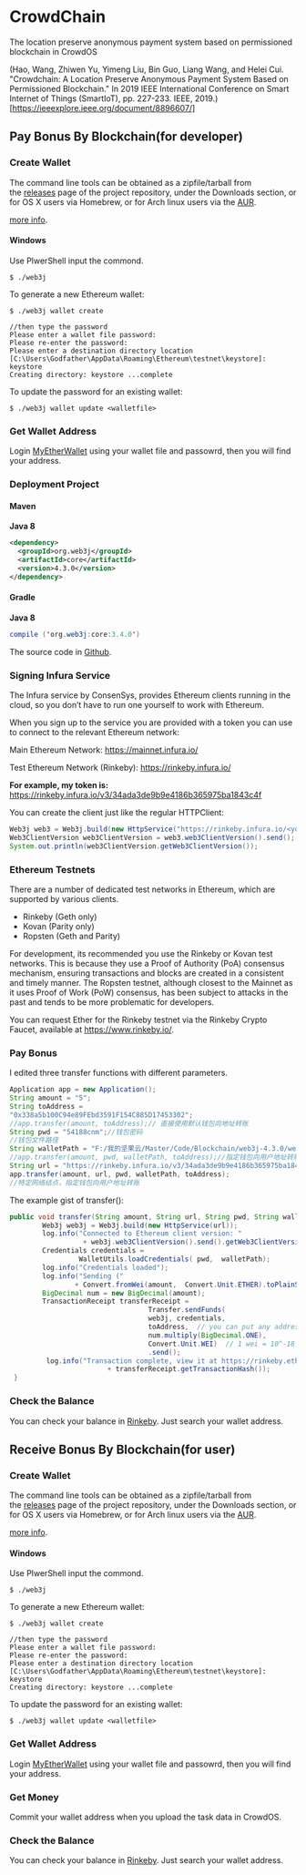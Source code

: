 # CrowdChain
The location preserve anonymous payment system based on permissioned blockchain in CrowdOS

(Hao, Wang, Zhiwen Yu, Yimeng Liu, Bin Guo, Liang Wang, and Helei Cui. "Crowdchain: A Location Preserve Anonymous Payment System Based on Permissioned Blockchain." In 2019 IEEE International Conference on Smart Internet of Things (SmartIoT), pp. 227-233. IEEE, 2019.)[https://ieeexplore.ieee.org/document/8896607/]

## Pay Bonus By Blockchain(for developer)

### Create Wallet

The command line tools can be obtained as a zipfile/tarball from the [releases](
https://github.com/web3j/web3j/releases/tag/4.3.0) page of the project repository, under the Downloads section, or for OS X users via Homebrew, or for Arch linux users via the [AUR](
https://aur.archlinux.org/packages/web3j/).

 [more info](https://docs.web3j.io/command_line.html).

#### Windows
Use PlwerShell input the commond.
```Shell
$ ./web3j
```

To generate a new Ethereum wallet:
```shell
$ ./web3j wallet create

//then type the password
Please enter a wallet file password:
Please re-enter the password:
Please enter a destination directory location [C:\Users\Godfather\AppData\Roaming\Ethereum\testnet\keystore]: keystore
Creating directory: keystore ...complete
```

To update the password for an existing wallet:
```shell
$ ./web3j wallet update <walletfile>
```

### Get Wallet Address
Login [MyEtherWallet](https://www.myetherwallet.com/interface) using your wallet file and passowrd, then you will find your address.

### Deployment Project
#### Maven
**Java 8**
```xml
<dependency>
  <groupId>org.web3j</groupId>
  <artifactId>core</artifactId>
  <version>4.3.0</version>
</dependency>
```
#### Gradle

**Java 8**
```java
compile ('org.web3j:core:3.4.0')
```
The source code in [Github](https://github.com/JackKing-defier/CrowdChain).

### Signing Infura Service 

The Infura service by ConsenSys, provides Ethereum clients running in the cloud, so you don’t have to run one yourself to work with Ethereum.

When you sign up to the service you are provided with a token you can use to connect to the relevant Ethereum network:

Main Ethereum Network:
https://mainnet.infura.io/<your-token>

Test Ethereum Network (Rinkeby):
https://rinkeby.infura.io/<your-token>

**For example, my token is:**
https://rinkeby.infura.io/v3/34ada3de9b9e4186b365975ba1843c4f

You can create the client just like the regular HTTPClient:
```java
Web3j web3 = Web3j.build(new HttpService("https://rinkeby.infura.io/<your-token>"));
Web3ClientVersion web3ClientVersion = web3.web3ClientVersion().send();
System.out.println(web3ClientVersion.getWeb3ClientVersion());
```
### Ethereum Testnets

There are a number of dedicated test networks in Ethereum, which are supported by various clients.
+ Rinkeby (Geth only)
+ Kovan (Parity only)
+ Ropsten (Geth and Parity)

For development, its recommended you use the Rinkeby or Kovan test networks. This is because they use a Proof of Authority (PoA) consensus mechanism, ensuring transactions and blocks are created in a consistent and timely manner. The Ropsten testnet, although closest to the Mainnet as it uses Proof of Work (PoW) consensus, has been subject to attacks in the past and tends to be more problematic for developers.

You can request Ether for the Rinkeby testnet via the Rinkeby Crypto Faucet, available at https://www.rinkeby.io/.


### Pay Bonus 
I edited three transfer functions with different parameters.

```java
Application app = new Application();
String amount = "5";
String toAddress = 
"0x338a5b100C94e89FEbd3591F154C885D17453302";
//app.transfer(amount, toAddress);// 直接使用默认钱包向地址转账
String pwd = "54188cnm";//钱包密码
//钱包文件路径
String walletPath = "F:/我的坚果云/Master/Code/Blockchain/web3j-4.3.0/web3j-4.3.0/bin/keystore/UTC--2019-07-19T02-18-32.941000000Z--415042fa7b66826a06c6cff4bca2d43b214e50b2.json";
//app.transfer(amount, pwd, walletPath, toAddress);//指定钱包向用户地址转账
String url = "https://rinkeby.infura.io/v3/34ada3de9b9e4186b365975ba1843c4f";
app.transfer(amount, url, pwd, walletPath, toAddress);
//特定网络结点，指定钱包向用户地址转账

```
The example gist of transfer():
```java
public void transfer(String amount, String url, String pwd, String walletPath, String toAddress) throws  Exception {    
        Web3j web3j = Web3j.build(new HttpService(url));
        log.info("Connected to Ethereum client version: "           
                  + web3j.web3ClientVersion().send().getWeb3ClientVersion());
        Credentials credentials =            
                 WalletUtils.loadCredentials( pwd,  walletPath);   
        log.info("Credentials loaded");   
        log.info("Sending ("            
                + Convert.fromWei(amount,  Convert.Unit.ETHER).toPlainString() + " Ether)");    
        BigDecimal num = new BigDecimal(amount);    
        TransactionReceipt transferReceipt = 
                                  Transfer.sendFunds(           
                                  web3j, credentials,           
                                  toAddress,  // you can put any address here            
                                  num.multiply(BigDecimal.ONE), 
                                  Convert.Unit.WEI)  // 1 wei = 10^-18 Ether           
                                  .send();    
         log.info("Transaction complete, view it at https://rinkeby.etherscan.io/tx/"            
                        + transferReceipt.getTransactionHash());
 }

```


### Check the Balance
You can check your balance in [Rinkeby](https://rinkeby.etherscan.io/).
Just search your wallet address.


## Receive Bonus By Blockchain(for user)

### Create Wallet

The command line tools can be obtained as a zipfile/tarball from the [releases](
https://github.com/web3j/web3j/releases/tag/4.3.0) page of the project repository, under the Downloads section, or for OS X users via Homebrew, or for Arch linux users via the [AUR](
https://aur.archlinux.org/packages/web3j/).

 [more info](https://docs.web3j.io/command_line.html).

#### Windows
Use PlwerShell input the commond.
```Shell
$ ./web3j
```

To generate a new Ethereum wallet:
```shell
$ ./web3j wallet create

//then type the password
Please enter a wallet file password:
Please re-enter the password:
Please enter a destination directory location [C:\Users\Godfather\AppData\Roaming\Ethereum\testnet\keystore]: keystore
Creating directory: keystore ...complete
```

To update the password for an existing wallet:
```shell
$ ./web3j wallet update <walletfile>
```

### Get Wallet Address
Login [MyEtherWallet](https://www.myetherwallet.com/interface) using your wallet file and passowrd, then you will find your address.

### Get Money 
Commit your wallet address when you upload the task data in CrowdOS.

### Check the Balance
You can check your balance in [Rinkeby](https://rinkeby.etherscan.io/).
Just search your wallet address.



